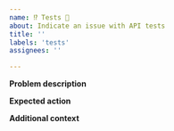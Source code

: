 ```yaml
---
name: ⁉ Tests 🔎
about: Indicate an issue with API tests
title: ''
labels: 'tests'
assignees: ''

---
```


**Problem description**
<!-- A clear and concise description of what the problem is.  -->

**Expected action**
<!-- A clear and concise description of what should be done. -->


**Additional context**
<!-- Add any other context of the documentation issue e.g. logs, reference documents. -->
